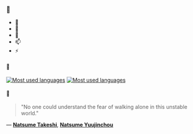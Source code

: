 ### 👋

- 🔭
- 🌱
- 💬
- 📫
- ⚡

#### 🧏

[![Most used languages](https://github-readme-stats-aynah.vercel.app/api/top-langs/?username=aynh&theme=solarized-dark&langs_count=6&layout=compact&hide_title=true)](https://github.com/anuraghazra/github-readme-stats#gh-dark-mode-only)
[![Most used languages](https://github-readme-stats-aynah.vercel.app/api/top-langs/?username=aynh&theme=solarized-light&langs_count=6&layout=compact&hide_title=true)](https://github.com/anuraghazra/github-readme-stats#gh-light-mode-only)

#### 💬

> "No one could understand the fear of walking alone in this unstable world."

&mdash; [**Natsume Takeshi**](https://myanimelist.net/character.php?q=Natsume%20Takeshi&cat=character), [**Natsume Yuujinchou**](https://myanimelist.net/search/all?q=Natsume%20Yuujinchou&cat=all)

